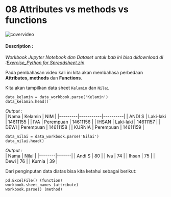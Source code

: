 # 08 Attributes vs methods vs functions

![covervideo](http://bit.ly/makeaicovervideo)

#### **Description :**
_Workbook Jupyter Notebook dan Dataset untuk bab ini bisa didownload di :[Exercise_Python for Spreadsheet.zip](https://drive.google.com/file/d/1WlpXDBTwluGYoV0crZ4fBtXglicXtS-A/view?usp=sharing)_

Pada pembahasan video kali ini kita akan membahasa perbedaan **Attributes, methods** dan **Functions**. 

Kita akan tampilkan data sheet ```Kelamin``` dan ```Nilai```
```
data_kelamin = data_workbook.parse('Kelamin')
data_kelamin.head()
```
*Output :* <br>
| Nama    | Kelamin   | NIM      |
|---------|-----------|----------|
| ANDI  S | Laki-laki | 14611155 |
| IVA     | Perempuan | 14611156 |
| IHSAN   | Laki-laki | 14611157 |
| DEWI    | Perempuan | 14611158 |
| KURNIA  | Perempuan | 14611159 |
```
data_nilai = data_workbook.parse('Nilai')
data_nilai.head()
```
*Output :* <br>
| Nama   | Nilai |
|--------|-------|
| Andi S | 80    |
| Iva    | 74    |
| Ihsan  | 75    |
| Dewi   | 76    |
| Kurnia | 39    |

Dari penginputan data diatas bisa kita ketahui sebagai berikut:
```
pd.ExcelFile() (function)
workbook.sheet_names (attribute)
workbook.parse() (method)
```